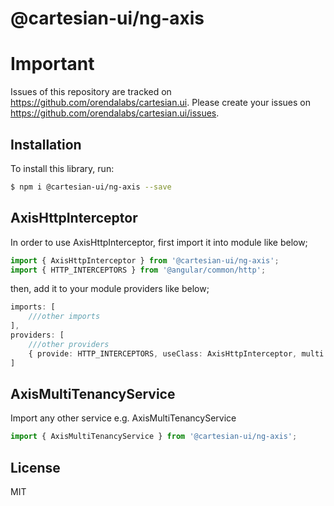 # @cartesian-ui/ng-axis

# Important

Issues of this repository are tracked on https://github.com/orendalabs/cartesian.ui. Please create your issues on https://github.com/orendalabs/cartesian.ui/issues.

## Installation

To install this library, run:

```bash
$ npm i @cartesian-ui/ng-axis --save
```

## AxisHttpInterceptor

In order to use AxisHttpInterceptor, first import it into module like below;

```ts
import { AxisHttpInterceptor } from '@cartesian-ui/ng-axis';
import { HTTP_INTERCEPTORS } from '@angular/common/http';
```

then, add it to your module providers like below;

```ts
imports: [
    ///other imports
],
providers: [
    ///other providers
    { provide: HTTP_INTERCEPTORS, useClass: AxisHttpInterceptor, multi: true }
]
```

## AxisMultiTenancyService

Import any other service e.g. AxisMultiTenancyService

```ts
import { AxisMultiTenancyService } from '@cartesian-ui/ng-axis';
```

## License

MIT
